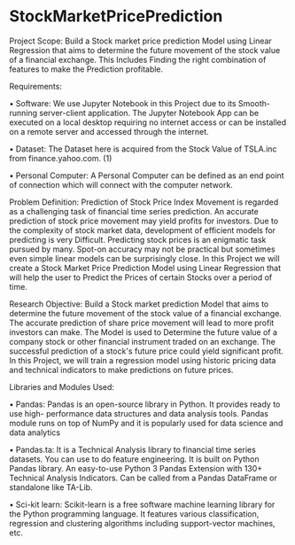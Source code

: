 # StockMarketPricePrediction
Project Scope:
Build a Stock market price prediction Model using Linear Regression that aims to determine the future movement of the stock value of a financial exchange. This Includes Finding the right combination of features to make the Prediction profitable.

Requirements:

• Software: We use Jupyter Notebook in this Project due to its Smooth-running server-client application. The Jupyter Notebook App can be executed on a local desktop requiring no internet access or can be installed on a remote server and accessed through the internet.

• Dataset: The Dataset here is acquired from the Stock Value of TSLA.inc from finance.yahoo.com. (1)

• Personal Computer: A Personal Computer can be defined as an end point of connection which will connect with the computer network.

Problem Definition:
Prediction of Stock Price Index Movement is regarded as a challenging task of financial time series prediction. An accurate prediction of stock price movement may yield profits for investors. Due to the complexity of stock market data, development of efficient models for predicting is very Difficult.
Predicting stock prices is an enigmatic task pursued by many. Spot-on accuracy may not be practical but sometimes even simple linear models can be surprisingly close. In this Project we will create a Stock Market Price Prediction Model using Linear Regression that will help the user to Predict the Prices of certain Stocks over a period of time.

Research Objective:
Build a Stock market prediction Model that aims to determine the future movement of the stock value of a financial exchange. The accurate prediction of share price movement will lead to more profit investors can make. The Model is used to Determine the future value of a company stock or other financial instrument traded on an exchange.
The successful prediction of a stock's future price could yield significant profit. In this Project, we will train a regression model using historic pricing data and technical indicators to make predictions on future prices.

Libraries and Modules Used:

• Pandas: Pandas is an open-source library in Python. It provides ready to use high- performance data structures and data analysis tools. Pandas module runs on top of NumPy and it is popularly used for data science and data analytics

• Pandas.ta: It is a Technical Analysis library to financial time series datasets. You can use to do feature engineering. It is built on Python Pandas library. An easy-to-use Python 3 Pandas Extension with 130+ Technical Analysis Indicators. Can be called from a Pandas DataFrame or standalone like TA-Lib.

• Sci-kit learn: Scikit-learn is a free software machine learning library for the Python programming language. It features various classification, regression and clustering algorithms including support-vector machines, etc.

